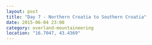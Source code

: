 ```yaml
---
layout: post
title: "Day 7 - Northern Croatia to Southern Croatia"
date: 2015-06-04 23:00
category: overland-mountaineering
location: "16.7047, 43.4369"
---
```

